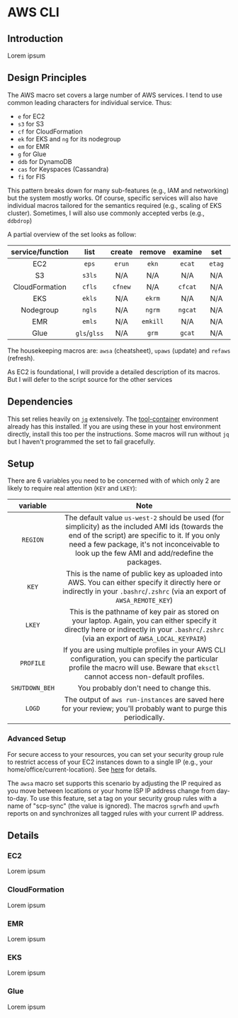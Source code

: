 # AWS CLI

## Introduction

Lorem ipsum

## Design Principles

The AWS macro set covers a large number of AWS services. I tend to use common leading characters for individual service. Thus:

* `e` for EC2
* `s3` for S3
* `cf` for CloudFormation
* `ek` for EKS and `ng` for its nodegroup
* `em` for EMR
* `g` for Glue
* `ddb` for DynamoDB
* `cas` for Keyspaces (Cassandra)
* `fi` for FIS

This pattern breaks down for many sub-features (e.g., IAM and networking) but the system mostly works. Of course, specific services will also have individual macros tailored for the semantics required (e.g., scaling of EKS cluster). Sometimes, I will also use commonly accepted verbs (e.g., `ddbdrop`)

A partial overview of the set looks as follow:

| service/function | list | create | remove | examine | set | get |
| :-: | :-: | :-: | :-: | :-: | :-: | :-: |
| EC2 | `eps` | `erun` | `ekn` | `ecat` | `etag` | `etags` |
| S3 | `s3ls` | N/A |  N/A | N/A | N/A | N/A |
| CloudFormation | `cfls` | `cfnew` |  N/A | `cfcat` | N/A | N/A |
| EKS | `ekls` | N/A | `ekrm` |  N/A | N/A | N/A |
| Nodegroup | `ngls` | N/A | `ngrm` | `ngcat` | N/A | N/A |
| EMR | `emls` | N/A | `emkill` | N/A | N/A | N/A |
| Glue | `gls`/`glss` | N/A | `grm` | `gcat`  | N/A | N/A |

The housekeeping macros are: `awsa` (cheatsheet), `upaws` (update) and `refaws` (refresh).

As EC2 is foundational, I will provide a detailed description of its macros. But I will defer to the script source for the other services

## Dependencies

This set relies heavily on [`jq`](https://stedolan.github.io/jq/) extensively. The [tool-container](https://github.com/scp756-221/tool-container) environment already has this installed. If you are using these in your host environment directly, install this too per the instructions. Some macros will run without `jq` but I haven't programmed the set to fail gracefully.

## Setup

There are 6 variables you need to be concerned with of which only 2 are likely to require real attention (`KEY` and `LKEY`):

| variable | Note |
| :-: | :-: |
| `REGION` | The default value `us-west-2` should be used (for simplicity) as the included AMI ids (towards the end of the script) are specific to it. If you only need a few package, it's not inconceivable to look up the few AMI and add/redefine the packages. |
| `KEY` | This is the name of public key as uploaded into AWS. You can either specify it directly here or indirectly in your `.bashrc`/`.zshrc` (via an export of `AWSA_REMOTE_KEY`) |
| `LKEY` | This is the pathname of key pair as stored on your laptop. Again, you can either specify it directly here or indirectly in your `.bashrc`/`.zshrc` (via an export of `AWSA_LOCAL_KEYPAIR`) |
| `PROFILE` | If you are using multiple profiles in your AWS CLI configuration, you can specify the particular profile the macro will use. Beware that `eksctl` cannot access non-default profiles. |
| `SHUTDOWN_BEH` | You probably don't need to change this. |
| `LOGD` | The output of `aws run-instances` are saved here for your review; you'll probably want to purge this periodically. |

### Advanced Setup

For secure access to your resources, you can set your security group rule to restrict access of your EC2 instances down to a single IP (e.g., your home/office/current-location). See [here](https://docs.aws.amazon.com/AWSEC2/latest/UserGuide/authorizing-access-to-an-instance.html) for details. 

The `awsa` macro set supports this scenario by adjusting the IP required as you move between locations or your home ISP IP address change from day-to-day. To use this feature, set a tag on your security group rules with a name of "scp-sync" (the value is ignored). The macros `sgrwfh` and `upwfh` reports on and synchronizes all tagged rules with your current IP address. 

## Details

### EC2

Lorem ipsum

### CloudFormation

Lorem ipsum

### EMR

Lorem ipsum

### EKS

Lorem ipsum

### Glue

Lorem ipsum

